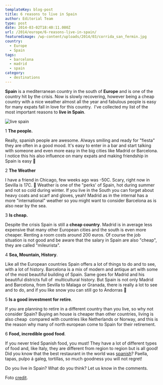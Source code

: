 ```yaml
---
templateKey: blog-post
title: 6 reasons to live in Spain
author: Editorial Team
type: post
date: 2014-03-02T18:40:11.000Z
url: /2014/europe/6-reasons-live-in-spain/
featuredimage: /wp-content/uploads/2014/03/corrida_san_fermin.jpg
country:
  - Europe
  - Spain
tags:
  - barcelona
  - madrid
  - spain
category:
  - destinations
---
```


**Spain** is a mediterranean country in the south of **Europe** and is one of the country hit by the crisis. Now is slowly recovering, however being a cheap country with a nice weather almost all the year and fabulous people is easy for many expats fall in love for this country.  I've collected my list of the most important reasons to **live in Spain**.

![live spain](/img/uploads/2014/03/corrida_san_fermin.jpg)

1 **The people.**

Really, spanish people are awesome. Always smiling and ready for "fiesta" they are often in a good mood. It's easy to enter in a bar and start talking with someone and even more easy in the big cities like Madrid or Barcelona. I notice this his also influence on many expats and making friendship in Spain is easy 🙂

2 **The Weather**

I have a friend in Chicago, few weeks ago was -50C. Scary, right now in Sevilla is 17C. 🙂 Weather is one of the "perks' of Spain, hot during summer and not so cold during winter. If you live in the South you can forget about heavy coats and scarf and gloves, yeah! Madrid as in the internal has a more "international" weather so you might want to consider Barcelona as is also near by the sea.

3 **Is cheap.**

Despite the crisis Spain is still a **cheap country**. Madrid is in average less expensive that many other European cities and the south is even more cheaper. Renting a room costs around 200 euros. Of course the job situation is not good and be aware that the salary in Spain are also "cheap", they are called "mileurista".

4 **Sea, Mountain, History**.

Like all the European countries Spain offers a lot of things to do and to see, with a lot of history. Barcelona is a mix of modern and antique art with some of the most beautiful building of Spain. Same goes for Madrid and his beautiful districts full of  multicultural history. But Spain is not only Madrid and Barcelona, from Sevilla to Malaga or Granada, there is really a lot to see and to do, and if you like snow you can still go to Andorras 🙂

5 **Is a good investment for retire**.

If you are planning to retire in a different country than you live, so why not consider Spain? Buying an house is cheaper than other countries, living is also cheap  compared with countries like Netherlands or Norway, and this is the reason why many of north european come to Spain for their retirement.

6 **Food, incredible good food**.

If you never tried Spanish food, you must! They have a lot of different types of food and, like Italy, they are different from region to region but is all good! Did you know that the best restaurant in the world was <a href="https://en.wikipedia.org/wiki/ElBulli" rel="noopener noreferrer"  target="_blank" rel="noopener noreferrer">spanish</a>? Paella, tapas, pulpo á galeg, tortillas, so much goodness you will not regret!

Do you live in Spain? What do you think? Let us know in the comments.

Foto <a href="https://sunshineandsiestas.com/2013/07/09/uno-de-enero-dos-de-febrero-experiencing-the-san-fermines-festival-of-pamplona/" rel="noopener noreferrer"  target="_blank" rel="noopener noreferrer">credit</a>.
